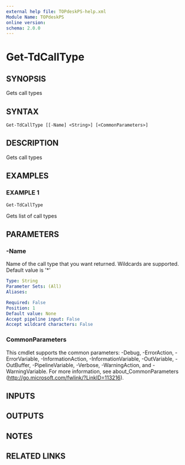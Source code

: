 ```yaml
---
external help file: TOPdeskPS-help.xml
Module Name: TOPdeskPS
online version:
schema: 2.0.0
---
```


# Get-TdCallType

## SYNOPSIS
Gets call types

## SYNTAX

```
Get-TdCallType [[-Name] <String>] [<CommonParameters>]
```

## DESCRIPTION
Gets call types

## EXAMPLES

### EXAMPLE 1
```
Get-TdCallType
```

Gets list of call types

## PARAMETERS

### -Name
Name of the call type that you want returned.
Wildcards are supported.
Default value is '*'

```yaml
Type: String
Parameter Sets: (All)
Aliases:

Required: False
Position: 1
Default value: None
Accept pipeline input: False
Accept wildcard characters: False
```

### CommonParameters
This cmdlet supports the common parameters: -Debug, -ErrorAction, -ErrorVariable, -InformationAction, -InformationVariable, -OutVariable, -OutBuffer, -PipelineVariable, -Verbose, -WarningAction, and -WarningVariable.
For more information, see about_CommonParameters (http://go.microsoft.com/fwlink/?LinkID=113216).

## INPUTS

## OUTPUTS

## NOTES

## RELATED LINKS
